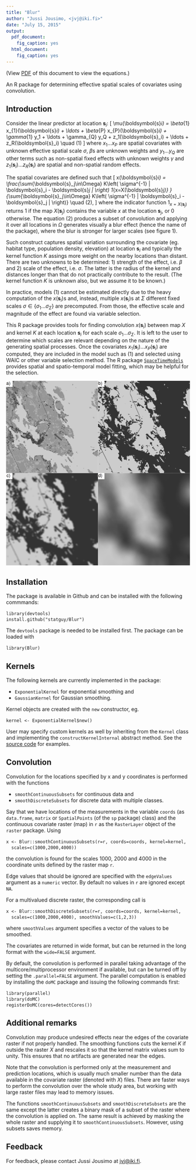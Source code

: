 ```yaml
---
title: "Blur"
author: "Jussi Jousimo, <jvj@iki.fi>"
date: "July 15, 2015"
output:
  pdf_document:
    fig_caption: yes
  html_document:
    fig_caption: yes
---
```


(View [PDF](https://github.com/statguy/Blur/README.pdf) of this document to view the equations.)

An R package for determining effective spatial scales of covariates using convolution.

Introduction
------------

Consider the linear predictor at location $\boldsymbol{s}_i$:
\[
\mu(\boldsymbol{s}_i) = \beta_{1} x_{1}(\boldsymbol{s}_i) + \ldots + \beta_{P} x_{P}(\boldsymbol{s}_i) +
  \gamma_{1} y_1 + \ldots + \gamma_{Q} y_Q +
  z_1(\boldsymbol{s}_i) + \ldots + z_R(\boldsymbol{s}_i) \quad (1)
\]
where $x_{1} \ldots x_{P}$ are spatial covariates with unknown effective spatial scale $\sigma$,
$\beta$s are unknown weights and $y_1 \ldots y_Q$ are other terms
such as non-spatial fixed effects with unknown weights $\gamma$ and
$z_1(\boldsymbol{s}_i) \ldots z_R(\boldsymbol{s}_i)$ are spatial and non-spatial random effects.

The spatial covariates are defined such that
\[
  x(\boldsymbol{s}_i) = \frac{\sum_{\boldsymbol{s}_j\in\Omega} K\left( \sigma^{-1} \| \boldsymbol{s}_i - \boldsymbol{s}_j \| \right) 1_{x=X(\boldsymbol{s}_j)} }
  {\sum_{\boldsymbol{s}_j\in\Omega} K\left( \sigma^{-1} \| \boldsymbol{s}_i - \boldsymbol{s}_j \| \right)} \quad (2),
\]
where the indicator function $1_{x=X(\boldsymbol{s}_j)}$ returns $1$ if the map $X(\boldsymbol{s}_j)$ contains the variable
$x$ at the location $\boldsymbol{s}_j$, or $0$ otherwise.
The equation (2) produces a subset of convolution and applying it over all locations in $\Omega$
generates visually a blur effect (hence the name of the package), where the blur is stronger for larger scales
(see figure 1).

Such construct captures spatial variation surrounding the covariate (eg. habitat type, population density,
elevation) at location $\boldsymbol{s}_i$ and typically the kernel function $K$ assings more weight on
the nearby locations than distant. There are two unknowns to be determined: 1) strength of the effect,
i.e. $\beta$ and 2) scale of the effect, i.e. $\sigma$.
The latter is the radius of the kernel and distances longer than that do not practically contribute to
the result. (The kernel function $K$ is unknown also, but we assume it to be known.)

In practice, models (1) cannot be estimated directly due to the heavy computation of the
$x(\boldsymbol{s}_i)$s and, instead, multiple $x(\boldsymbol{s}_i)$s at $\Sigma$ different fixed scales
$\sigma\in\{ \sigma_1 \ldots \sigma_\Sigma \}$ are precomputed. From those, the effective scale
and magnitude of the effect are found via variable selection.

This R package provides tools for finding convolution $x(\boldsymbol{s}_i)$ between map $X$ and kernel $K$
at each location $\boldsymbol{s}_i$ for each scale $\sigma_1 \ldots \sigma_\Sigma$. It is left to the user
to determine which scales are relevant depending on the nature of the generating spatial processes.
Once the covariates $x_1(\boldsymbol{s}_i) \ldots x_P(\boldsymbol{s}_i)$ are computed, they are included
in the model such as (1) and selected using WAIC or other variable selection method. The R package
[`SpaceTimeModels`](https://github.com/statguy/SpaceTimeModels/) provides spatial and spatio-temporal
model fitting, which may be helpful for the selection.

![Panel a) Landscape classified to various habitat types. b) Only forest habitat. c) Forest habitat convolution at the scale of 125 meters. d) Forest habitat convolution at the scale of 1 km.](blur_effect.png)

Installation
------------

The package is available in Github and can be installed with the following commmands:
```
library(devtools)
install.github("statguy/Blur")
```
The `devtools` package is needed to be installed first.
The package can be loaded with
```
library(Blur)
```

Kernels
-------

The following kernels are currently implemented in the package:

* `ExponentialKernel` for exponential smoothing and
* `GaussianKernel` for Gaussian smoothing.

Kernel objects are created with the `new` constructor, eg.
```
kernel <- ExponentialKernel$new()
```

User may specify custom kernels as well by inheriting from the `Kernel` class
and implementing the `constructKernelInternal` abstract method. See the
[source code](https://github.com/statguy/Blur/blob/master/R/Kernel.R)
for examples.

Convolution
-----------

Convolution for the locations specified by x and y coordinates is performed with the functions

* `smoothContinuousSubsets` for continuous data and
* `smoothDiscreteSubsets` for discrete data with multiple classes.

Say that we have locations of the measurements in the variable `coords` (as `data.frame`, `matrix` or
`SpatialPoints` (of the `sp` package) class) and the continuous covariate raster (map) in `r`
as the `RasterLayer` object of the `raster` package. Using
```
x <- Blur::smoothContinuousSubsets(r=r, coords=coords, kernel=kernel,
  scales=c(1000,2000,4000))
```
the convolution is found for the scales 1000, 2000 and 4000 in the coordinate units defined
by the raster map `r`.

Edge values that should be ignored are specified with the `edgeValues` argument as a `numeric` vector.
By default no values in `r` are ignored except `NA`.

For a multivalued discrete raster, the corresponding call is
```
x <- Blur::smoothDiscreteSubsets(r=r, coords=coords, kernel=kernel,
  scales=c(1000,2000,4000), smoothValues=c(1,2,3))
```
where `smoothValues` argument specifies a vector of the values to be smoothed.

The covariates are returned in wide format, but can be returned in the long format with the `wide=FALSE`
argument.

By default, the convolution is performed in parallel taking advantage of the multicore/multiprocessor environment
if available, but can be turned off by setting the `.parallel=FALSE` argument. The parallel computation is
enabled by installing the `doMC` package and issuing the following commands first:
```
library(parallel)
library(doMC)
registerDoMC(cores=detectCores())
```

Additional remarks
------------------

Convolution may produce undesired effects near the edges of the covariate raster if not properly handled.
The smoothing functions cuts the kernel $K$ if outside the raster $X$ and rescales
it so that the kernel matrix values sum to unity. This ensures that no artifacts are generated near the edges.

Note that the convolution is performed only at the measurement and prediction locations, which is usually
much smaller number than the data available in the covariate raster (denoted with $X$) files. There are faster
ways to perform the convolution over the whole study area, but working with large raster files may lead to
memory issues.

The functions `smoothContinuousSubsets` and `smoothDiscreteSubsets` are the same except the latter creates
a binary mask of a subset of the raster where the convolution is applied on. The same result is achieved by
masking the whole raster and supplying it to `smoothContinuousSubsets`. However, using subsets saves memory.

Feedback
--------
For feedback, please contact Jussi Jousimo at <jvj@iki.fi>.
